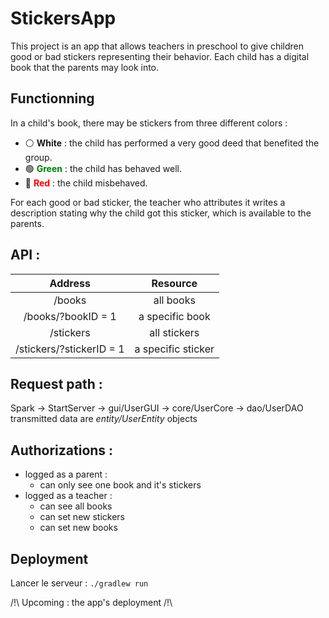 # StickersApp

This project is an app that allows teachers in preschool to give children good or bad stickers representing their behavior. Each child has a digital book that the parents may look into.

## Functionning

In a child's book, there may be stickers from three different colors :

- &#x26AA; **White** : the child has performed a very good deed that benefited the group.
- &#x1F7E2;<span style = "color : green"> **Green** </span> : the child has behaved well.
- &#x1F534; <span style = "color : red"> **Red** </span> : the child misbehaved.

For each good or bad sticker, the teacher who attributes it writes a description stating why the child got this sticker, which is available to the parents.

## API :

| Address                           | Resource            |
|:---------------------------------:|:-------------------:|
| /books                            | all books           |
| /books/?bookID = 1                | a specific book     |
| /stickers                         | all stickers        |
| /stickers/?stickerID = 1          | a specific sticker  |

## Request path :

Spark -> StartServer -> gui/UserGUI -> core/UserCore -> dao/UserDAO 
transmitted data are *entity/UserEntity* objects

## Authorizations :

- logged as a parent :
  - can only see one book and it's stickers
- logged as a teacher :
  - can see all books
  - can set new stickers
  - can set new books

## Deployment

Lancer le serveur : `./gradlew run`

/!\ Upcoming : the app's deployment /!\